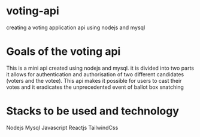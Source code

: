 # voting-api
creating a voting application api using nodejs and mysql 
# Goals of the voting api
This is a mini api created using nodejs and mysql. it is divided into two parts it allows for authentication and authorisation of two different candidates (voters and the votee).
This api makes it possible for users to cast their votes and it eradicates the unprecedented event of ballot box snatching

# Stacks to be used and technology
Nodejs
Mysql
Javascript 
Reactjs
TailwindCss



